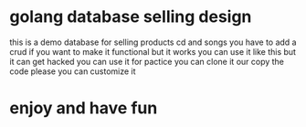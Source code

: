 # golang database selling design

this is a demo database for selling products cd and songs
you have to add a crud if you want to make it functional
but it works
you can use it like this but it can get hacked
you can use it for pactice
you can clone it our copy the code
please
you can customize it

# enjoy and have fun
